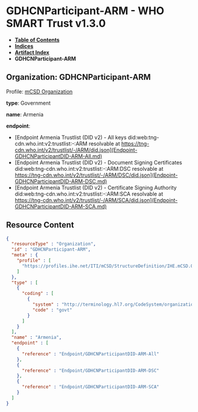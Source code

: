 # GDHCNParticipant-ARM - WHO SMART Trust v1.3.0

* [**Table of Contents**](toc.md)
* [**Indices**](indices.md)
* [**Artifact Index**](artifacts.md)
* **GDHCNParticipant-ARM**

## Organization: GDHCNParticipant-ARM

Profile: [mCSD Organization](https://profiles.ihe.net/ITI/mCSD/4.0.0/StructureDefinition-IHE.mCSD.Organization.html)

**type**: Government

**name**: Armenia

**endpoint**: 

* [Endpoint Armenia Trustlist (DID v2) - All keys did:web:tng-cdn.who.int:v2:trustlist:-:ARM resolvable at https://tng-cdn.who.int/v2/trustlist/-/ARM/did.json](Endpoint-GDHCNParticipantDID-ARM-All.md)
* [Endpoint Armenia Trustlist (DID v2) - Document Signing Certificates did:web:tng-cdn.who.int:v2:trustlist:-:ARM:DSC resolvable at https://tng-cdn.who.int/v2/trustlist/-/ARM/DSC/did.json](Endpoint-GDHCNParticipantDID-ARM-DSC.md)
* [Endpoint Armenia Trustlist (DID v2) - Certificate Signing Authority did:web:tng-cdn.who.int:v2:trustlist:-:ARM:SCA resolvable at https://tng-cdn.who.int/v2/trustlist/-/ARM/SCA/did.json](Endpoint-GDHCNParticipantDID-ARM-SCA.md)



## Resource Content

```json
{
  "resourceType" : "Organization",
  "id" : "GDHCNParticipant-ARM",
  "meta" : {
    "profile" : [
      "https://profiles.ihe.net/ITI/mCSD/StructureDefinition/IHE.mCSD.Organization"
    ]
  },
  "type" : [
    {
      "coding" : [
        {
          "system" : "http://terminology.hl7.org/CodeSystem/organization-type",
          "code" : "govt"
        }
      ]
    }
  ],
  "name" : "Armenia",
  "endpoint" : [
    {
      "reference" : "Endpoint/GDHCNParticipantDID-ARM-All"
    },
    {
      "reference" : "Endpoint/GDHCNParticipantDID-ARM-DSC"
    },
    {
      "reference" : "Endpoint/GDHCNParticipantDID-ARM-SCA"
    }
  ]
}

```
